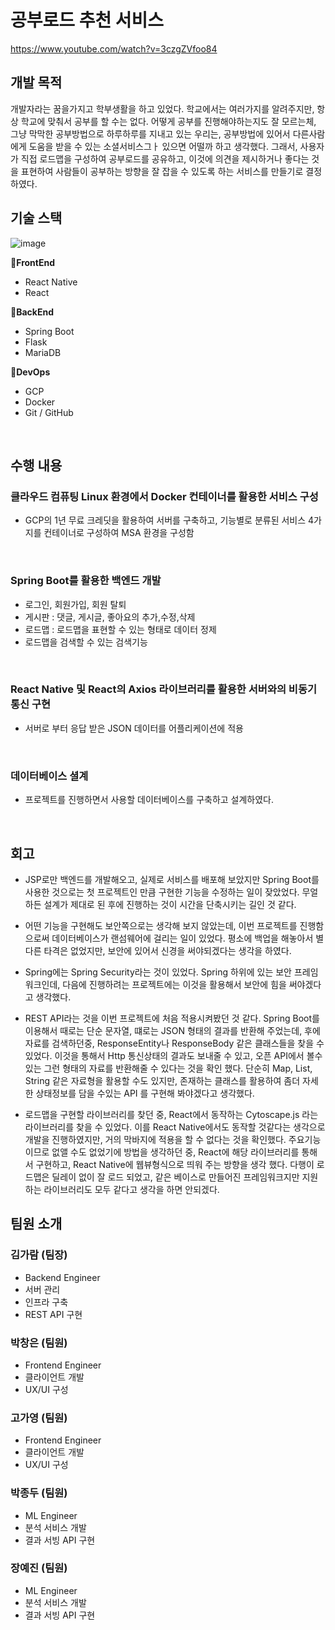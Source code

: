 # 공부로드 추천 서비스
https://www.youtube.com/watch?v=3czgZVfoo84

## 개발 목적
개발자라는 꿈을가지고 학부생활을 하고 있었다. 학교에서는 여러가지를 알려주지만, 항상 학교에 맞춰서 공부를 할 수는 없다.
어떻게 공부를 진행해야하는지도 잘 모르는체, 그냥 막막한 공부방법으로 하루하루를 지내고 있는 우리는, 공부방법에 있어서 다른사람에게 도움을 받을 수 있는 소셜서비스그ㅏ 있으면 어떨까 하고 생각했다. 
그래서, 사용자가 직접 로드맵을 구성하여 공부로드를 공유하고, 이것에 의견을 제시하거나 좋다는 것을 표현하여 사람들이 공부하는 방향을 잘 잡을 수 있도록 하는 서비스를 만들기로 결정하였다.

## 기술 스택

![image](https://user-images.githubusercontent.com/28921379/124345171-4fb95480-dc12-11eb-85e6-c71e188576a3.png)

🍎**FrontEnd**

- React Native
- React

🍏**BackEnd**

- Spring Boot
- Flask
- MariaDB

🔳**DevOps**

- GCP
- Docker
- Git / GitHub

</br>

## 수행 내용
### 클라우드 컴퓨팅 Linux 환경에서 Docker 컨테이너를 활용한 서비스 구성
- GCP의 1년 무료 크레딧을 활용하여 서버를 구축하고, 기능별로 분류된 서비스 4가지를 컨테이너로 구성하여 MSA 환경을 구성함

<br>

### Spring Boot를 활용한 백엔드 개발
- 로그인, 회원가입, 회원 탈퇴
- 게시판 :  댓글, 게시글, 좋아요의 추가,수정,삭제
- 로드맵 : 로드맵을 표현할 수 있는 형태로 데이터 정제
- 로드맵을 검색할 수 있는 검색기능

<br>

### React Native 및 React의 Axios 라이브러리를 활용한 서버와의 비동기 통신 구현
- 서버로 부터 응답 받은 JSON 데이터를 어플리케이션에 적용

<br>

### 데이터베이스 셜계
- 프로젝트를 진행하면서 사용할 데이터베이스를 구축하고 설계하였다. 

<br>

## 회고
- JSP로만 백엔드를 개발해오고, 실제로 서비스를 배포해 보았지만 Spring Boot를 사용한 것으로는 첫 프로젝트인 만큼 구현한 기능을 수정하는 일이 잦았었다.
무얼 하든 설계가 제대로 된 후에 진행하는 것이 시간을 단축시키는 길인 것 같다. 

- 어떤 기능을 구현해도 보안쪽으로는 생각해 보지 않았는데, 이번 프로젝트를 진행함으로써 데이터베이스가 랜섬웨어에 걸리는 일이 있었다. 평소에 백업을 해놓아서 별다른 타격은 없었지만,
보안에 있어서 신경을 써야되겠다는 생각을 하였다. 

- Spring에는 Spring Security라는 것이 있었다. Spring 하위에 있는 보안 프레임워크인데, 다음에 진행하려는 프로젝트에는 이것을 활용해서 보안에 힘을 써야겠다고 생각했다.

- REST API라는 것을 이번 프로젝트에 처음 적용시켜봤던 것 같다. Spring Boot를 이용해서 때로는 단순 문자열, 떄로는 JSON 형태의 결과를 반환해 주었는데, 후에 자료를 검색하던중, ResponseEntity나 ResponseBody 같은 클래스들을 찾을 수 있었다. 
이것을 통해서 Http 통신상태의 결과도 보내줄 수 있고, 오픈 API에서 볼수 있는 그런 형태의 자료를 반환해줄 수 있다는 것을 확인 했다. 단순히 Map, List, String 같은 자료형을 활용할 수도 있지만, 존재하는 클래스를 활용하여 좀더 자세한 상태정보를 담을 수있는 API 를 구현해 봐야겠다고 생각했다. 

- 로드맵을 구현할 라이브러리를 찾던 중, React에서 동작하는 Cytoscape.js 라는 라이브러리를 찾을 수 있었다. 이를 React Native에서도 동작할 것같다는 생각으로 개발을 진행하였지만, 거의 막바지에 적용을 할 수 없다는 것을 확인했다. 주요기능이므로 없앨 수도 없었기에 방법을 생각하던 중, React에 해당 라이브러리를 통해서 구현하고, React Native에 웹뷰형식으로 띄워 주는 방향을 생각 했다. 다행이 로드맵은 딜레이 없이 잘 로드 되었고, 같은 베이스로 만들어진 프레임워크지만 지원하는 라이브러리도 모두 같다고 생각을 하면 안되겠다. 

## 팀원 소개

### **김가람 (팀장)**

- Backend Engineer
- 서버 관리
- 인프라 구축
- REST API 구현

### **박창은 (팀원)**

- Frontend Engineer
- 클라이언트 개발
- UX/UI 구성

### 고가영 **(팀원)**

- Frontend Engineer
- 클라이언트 개발
- UX/UI 구성

### 박종두 **(팀원)**

- ML Engineer
- 분석 서비스 개발
- 결과 서빙 API 구현

### 장예진 **(팀원)**

- ML Engineer
- 분석 서비스 개발
- 결과 서빙 API 구현
